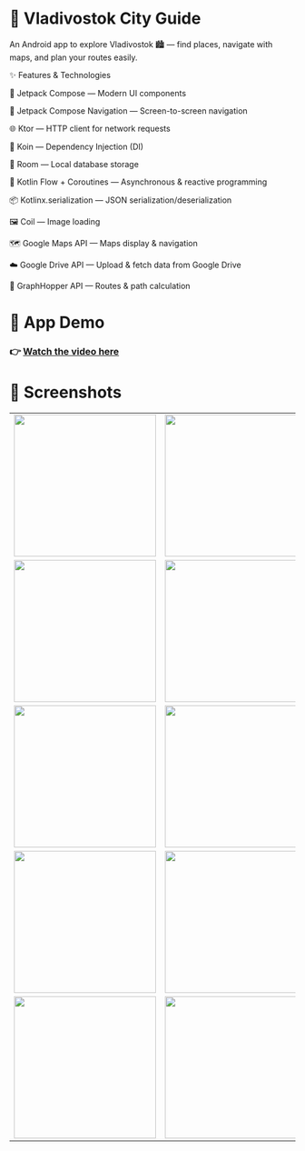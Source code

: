 # 🌆 Vladivostok City Guide

An Android app to explore Vladivostok 🏙️ — find places, navigate with maps, and plan your routes easily.

✨ Features & Technologies

🎨 Jetpack Compose — Modern UI components

🧭 Jetpack Compose Navigation — Screen-to-screen navigation

🌐 Ktor — HTTP client for network requests

🧩 Koin — Dependency Injection (DI)

💾 Room — Local database storage

🔄 Kotlin Flow + Coroutines — Asynchronous & reactive programming

📦 Kotlinx.serialization — JSON serialization/deserialization

🖼️ Coil — Image loading

🗺️ Google Maps API — Maps display & navigation

☁️ Google Drive API — Upload & fetch data from Google Drive

🚗 GraphHopper API — Routes & path calculation


# 🎥 App Demo

### 👉 **[Watch the video here](https://github.com/user-attachments/assets/5356d46b-5648-4246-a28f-d145ff418eca)**

# 📸 Screenshots


<table>
  <tr>
    <td><img src="https://github.com/user-attachments/assets/e73fab92-243d-4279-80dc-1cc96623a7c8" width="250"/></td>
    <td><img src="https://github.com/user-attachments/assets/75a50e08-888f-439c-bb11-a4bc16a0ea3b" width="250"/></td>
    <td><img src="https://github.com/user-attachments/assets/1955c662-d269-41e6-85f6-af46068361a5" width="250"/></td>
  </tr>
  <tr>
    <td><img src="https://github.com/user-attachments/assets/b392d1c5-ecf3-4aea-8a1c-9df4bf6a2d2c" width="250"/></td>
    <td><img src="https://github.com/user-attachments/assets/66de643e-73c6-42d7-9902-e7858330d127" width="250"/></td>
    <td><img src="https://github.com/user-attachments/assets/5cdc73a6-5c10-457e-94d8-9c7199f97d86" width="250"/></td>
  </tr>
  <tr>
    <td><img src="https://github.com/user-attachments/assets/f3be863f-89d3-44b0-93d4-2cd1ff5a2501" width="250"/></td>
    <td><img src="https://github.com/user-attachments/assets/9c79bfde-5765-4d39-a6d6-4515b6bf357b" width="250"/></td>
    <td><img src="https://github.com/user-attachments/assets/f089f0c7-65b1-4ec9-8d46-56fd3711b51a" width="250"/></td>
  </tr>
  <tr>
    <td><img src="https://github.com/user-attachments/assets/80ec077b-2c28-4dae-9391-4b285d3f3a9a" width="250"/></td>
    <td><img src="https://github.com/user-attachments/assets/065ed0c7-9ca2-4faf-b230-7594029a7273" width="250"/></td>
    <td><img src="https://github.com/user-attachments/assets/2ef93d3e-1f61-4a9c-8a5c-a106f9fca6f3" width="250"/></td>
  </tr>
  <tr>
    <td><img src="https://github.com/user-attachments/assets/49d45774-221f-4c24-9828-2cbb9361cc23" width="250"/></td>
    <td><img src="https://github.com/user-attachments/assets/e1ab2a42-a4d3-452a-bc70-383ac346aae4" width="250"/></td>
  </tr>
</table>
